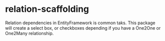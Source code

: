 relation-scaffolding
====================

Relation dependencies in EntityFramework is common taks. This package will create a select box, or checkboxes depending if you have a One2One or One2Many relationship.
